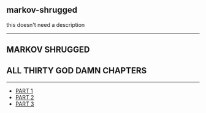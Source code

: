 ## markov-shrugged
this doesn't need a description

---

## MARKOV SHRUGGED
## ALL THIRTY GOD DAMN CHAPTERS

---

* [PART 1](https://imogenerative.github.io/markov-shrugged/markov-shrugged-part-1.md)
* [PART 2](https://imogenerative.github.io/markov-shrugged/markov-shrugged-part-2.md)
* [PART 3](https://imogenerative.github.io/markov-shrugged/markov-shrugged-part-3.md)
